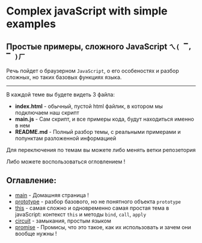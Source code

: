 # Complex javaScript with simple examples
## Простые примеры, сложного JavaScript `ㄟ( ▔, ▔ )ㄏ`

Речь пойдет о браузерном `JavaScript`, о его особеностях и разбор сложных, но таких базовых функциях языка.
***
В каждой теме вы будете видеть 3 файла:
* **index.html** - обычный, пустой html файлик, в котором мы подключаем наш скрипт
* **main.js** - Сам скрипт, и все примеры кода, будут находиться именно в нем
* **README.md** - Полный разбор темы, с реальными примерами и попунктам разложенной информацией 

Для переключения по темам вы можете либо менять ветки репозетория 

Либо можете воспользоваться огловлением !

## Оглавление:
* [main](https://github.com/egorkaBurkenya/complex_js_with_simple_examples/tree/main) - Домашняя страница ! 
* [prototype](https://github.com/egorkaBurkenya/complex_js_with_simple_examples/prototype) - разбор базового, но не понятного объекта `prototype`
* [this](https://github.com/egorkaBurkenya/complex_js_with_simple_examples/this) - самая сложно и одновременно самая простая тема в javaScript: контекст `this` и методы `bind`, `call`, `apply`
* [circuit](https://github.com/egorkaBurkenya/complex_js_with_simple_examples/circuit) - замыкания, простым языком
* [promise](https://github.com/egorkaBurkenya/complex_js_with_simple_examples/promise) - Промисы, что это такое, как их использовать и зачем они вообще нужны !
